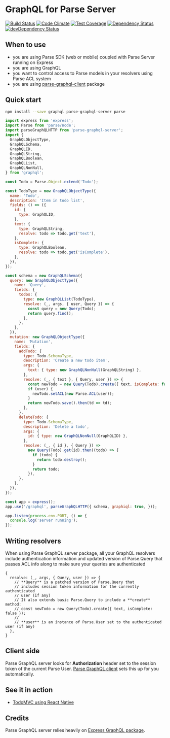 # GraphQL for Parse Server

[![Build Status](https://travis-ci.org/thebakeryio/parse-graphql-server.svg?branch=master)](https://travis-ci.org/thebakeryio/parse-graphql-server)
[![Code Climate](https://codeclimate.com/github/thebakeryio/parse-graphql-server/badges/gpa.svg)](https://codeclimate.com/github/thebakeryio/parse-graphql-server)
[![Test Coverage](https://codeclimate.com/github/thebakeryio/parse-graphql-server/badges/coverage.svg)](https://codeclimate.com/github/thebakeryio/parse-graphql-server/coverage)
[![Dependency Status](https://david-dm.org/thebakeryio/parse-graphql-server.svg)](https://david-dm.org/thebakeryio/parse-graphql-server)
[![devDependency Status](https://david-dm.org/thebakeryio/parse-graphql-server/dev-status.svg)](https://david-dm.org/thebakeryio/parse-graphql-server#info=devDependencies)

## When to use

- you are using Parse SDK (web or mobile) coupled with Parse Server running on Express
- you are using GraphQL
- you want to control access to Parse models in your resolvers using Parse ACL system
- you are using [parse-graphql-client](https://github.com/thebakeryio/parse-graphql-client) package

## Quick start

```bash
npm install --save graphql parse-graphql-server parse
```

```javascript
import express from 'express';
import Parse from 'parse/node';
import parseGraphQLHTTP from 'parse-graphql-server';
import {
  GraphQLObjectType,
  GraphQLSchema,
  GraphQLID,
  GraphQLString,
  GraphQLBoolean,
  GraphQLList,
  GraphQLNonNull,
} from 'graphql';

const Todo = Parse.Object.extend('Todo');

const TodoType = new GraphQLObjectType({
  name: 'Todo',
  description: 'Item in todo list',
  fields: () => ({
    id: {
      type: GraphQLID,
    },
    text: {
      type: GraphQLString,
      resolve: todo => todo.get('text'),
    },
    isComplete: {
      type: GraphQLBoolean,
      resolve: todo => todo.get('isComplete'),
    },
  }),
});

const schema = new GraphQLSchema({
  query: new GraphQLObjectType({
    name: 'Query',
    fields: {
      todos: {
        type: new GraphQLList(TodoType),
        resolve: (_, args, { user, Query }) => {
          const query = new Query(Todo);
          return query.find();
        },
      },
    },
  }),
  mutation: new GraphQLObjectType({
    name: 'Mutation',
    fields: {
      addTodo: {
        type: Todo.SchemaType,
        description: 'Create a new todo item',
        args: {
          text: { type: new GraphQLNonNull(GraphQLString) },
        },
        resolve: (_, { text }, { Query, user }) => {
          const newTodo = new Query(Todo).create({ text, isComplete: false });
          if (user) {
            newTodo.setACL(new Parse.ACL(user));
          }
          return newTodo.save().then(td => td);
        },
      },
      deleteTodo: {
        type: Todo.SchemaType,
        description: 'Delete a todo',
        args: {
          id: { type: new GraphQLNonNull(GraphQLID) },
        },
        resolve: (_, { id }, { Query }) =>
          new Query(Todo).get(id).then((todo) => {
            if (todo) {
              return todo.destroy();
            }
            return todo;
          }),
      },
    },
  }),
});

const app = express();
app.use('/graphql', parseGraphQLHTTP({ schema, graphiql: true, }));

app.listen(process.env.PORT, () => {
  console.log('server running');
});
```

## Writing resolvers

When using Parse GraphQL server package, all your GraphQL resolvers include authentication information and updated version of Parse.Query that passes ACL info along to make sure your queries are authenticated

```
{
  resolve: (_, args, { Query, user }) => {
    // **Query** is a patched version of Parse.Query that
    // includes session token information for the currently authenticated 
    // user (if any)
    // It also extends basic Parse.Query to include a **create** method:
    // const newTodo = new Query(Todo).create({ text, isComplete: false });
    //
    // **user** is an instance of Parse.User set to the authenticated user (if any)
  },
}
``` 

## Client side

Parse GraphQL server looks for **Authorization** header set to the session token of the current Parse User. [Parse GraphQL client](https://github.com/thebakeryio/parse-graphql-client) sets this up for you automatically.  

## See it in action

- [TodoMVC using React Native](https://github.com/thebakeryio/todomvc-react-native)

## Credits

Parse GraphQL server relies heavily on [Express GraphQL package](https://github.com/graphql/express-graphql).
